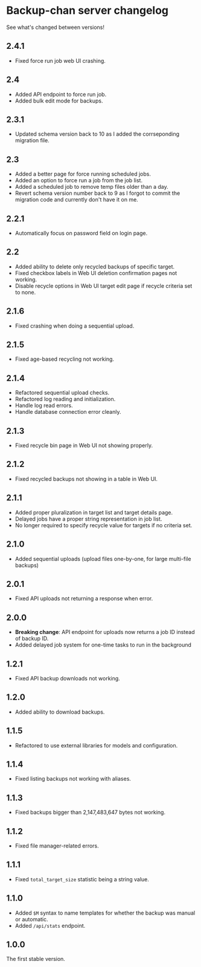 # Backup-chan server changelog

See what's changed between versions!

## 2.4.1

* Fixed force run job web UI crashing.

## 2.4

* Added API endpoint to force run job.
* Added bulk edit mode for backups.

## 2.3.1

* Updated schema version back to 10 as I added the corrseponding migration file.

## 2.3

* Added a better page for force running scheduled jobs.
* Added an option to force run a job from the job list.
* Added a scheduled job to remove temp files older than a day.
* Revert schema version number back to 9 as I forgot to commit the migration code and currently don't have it on me.

## 2.2.1

* Automatically focus on password field on login page.

## 2.2

* Added ability to delete only recycled backups of specific target.
* Fixed checkbox labels in Web UI deletion confirmation pages not working.
* Disable recycle options in Web UI target edit page if recycle criteria set to none.

## 2.1.6

* Fixed crashing when doing a sequential upload.

## 2.1.5

* Fixed age-based recycling not working.

## 2.1.4

* Refactored sequential upload checks.
* Refactored log reading and initialization.
* Handle log read errors.
* Handle database connection error cleanly.

## 2.1.3

* Fixed recycle bin page in Web UI not showing properly.

## 2.1.2

* Fixed recycled backups not showing in a table in Web UI.

## 2.1.1

* Added proper pluralization in target list and target details page.
* Delayed jobs have a proper string representation in job list.
* No longer required to specify recycle value for targets if no criteria set.

## 2.1.0

* Added sequential uploads (upload files one-by-one, for large multi-file backups)

## 2.0.1

* Fixed API uploads not returning a response when error.

## 2.0.0

* **Breaking change**: API endpoint for uploads now returns a job ID instead of backup ID.
* Added delayed job system for one-time tasks to run in the background

## 1.2.1

* Fixed API backup downloads not working.

## 1.2.0

* Added ability to download backups.

## 1.1.5

* Refactored to use external libraries for models and configuration.

## 1.1.4

* Fixed listing backups not working with aliases.

## 1.1.3

* Fixed backups bigger than 2,147,483,647 bytes not working.

## 1.1.2

* Fixed file manager-related errors.

## 1.1.1

* Fixed `total_target_size` statistic being a string value.

## 1.1.0

* Added `$M` syntax to name templates for whether the backup was manual or automatic.
* Added `/api/stats` endpoint.

## 1.0.0

The first stable version.
